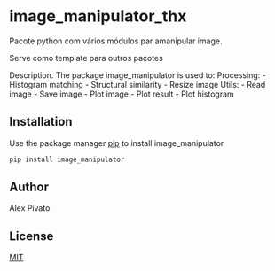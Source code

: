 # image_manipulator_thx

Pacote python com vários módulos par amanipular image.

Serve como template para outros pacotes

Description. 
The package image_manipulator is used to:
	Processing:
		- Histogram matching
		- Structural similarity
		- Resize image
	Utils:
		- Read image
		- Save image
		- Plot image
		- Plot result
		- Plot histogram

## Installation

Use the package manager [pip](https://pip.pypa.io/en/stable/) to install image_manipulator

```bash
pip install image_manipulator
```

## Author
Alex Pivato

## License
[MIT](https://choosealicense.com/licenses/mit/)
